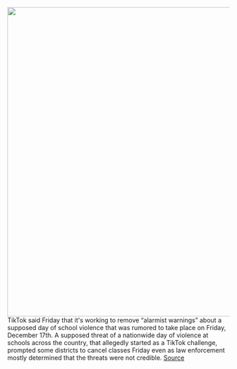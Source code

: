 <img src='https://cdn.vox-cdn.com/thumbor/t8YAM8bhfTiyW9OLvQBNqfvsWE4=/0x0:2040x1360/1200x800/filters:focal(857x517:1183x843)/cdn.vox-cdn.com/uploads/chorus_image/image/70286675/acastro_190723_1777_tiktok_0001.0.0.jpg' width='700px' /><br/>
TikTok said Friday that it's working to remove “alarmist warnings” about a supposed day of school violence that was rumored to take place on Friday, December 17th. A supposed threat of a nationwide day of violence at schools across the country, that allegedly started as a TikTok challenge, prompted some districts to cancel classes Friday even as law enforcement mostly determined that the threats were not credible.
<a href='https://www.theverge.com/2021/12/17/22841431/tiktok-removes-school-violence-challenge-warnings'> Source <a/>